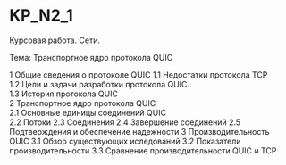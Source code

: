 # KP_N2_1
Курсовая работа. Сети.

Тема: Транспортное ядро протокола QUIC

1	Общие сведения о протоколе QUIC	
1.1	Недостатки протокола TCP	
1.2	Цели и задачи разработки протокола QUIC.	
1.3	История протокола QUIC	
2	Транспортное ядро протокола QUIC	
2.1	Основные единицы соединений QUIC	
2.2	Потоки
2.3	Соединения
2.4	Завершение соединений
2.5	Подтверждения и обеспечение надежности
3	Производительность QUIC
3.1	Обзор существующих иследований
3.2	Показатели производительности
3.3	Сравнение производительности QUIC и TCP


